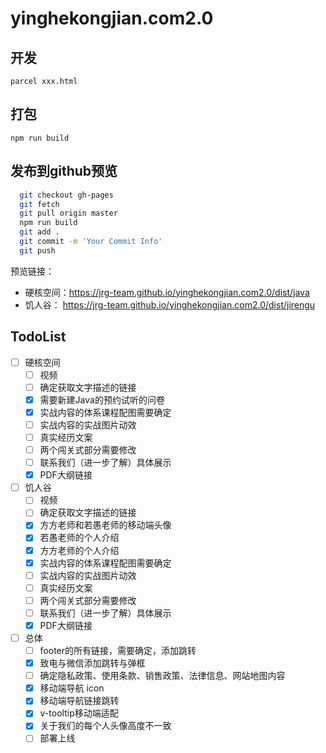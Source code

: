 # yinghekongjian.com2.0

## 开发

``parcel xxx.html``

## 打包

``npm run build``

## 发布到github预览

```bash
  git checkout gh-pages
  git fetch
  git pull origin master
  npm run build
  git add .
  git commit -m 'Your Commit Info'
  git push
```

预览链接：

- 硬核空间：https://jrg-team.github.io/yinghekongjian.com2.0/dist/java
- 饥人谷： https://jrg-team.github.io/yinghekongjian.com2.0/dist/jirengu

## TodoList

- [ ] 硬核空间
  - [ ] 视频
  - [ ] 确定获取文字描述的链接
  - [x] 需要新建Java的预约试听的问卷
  - [x] 实战内容的体系课程配图需要确定
  - [ ] 实战内容的实战图片动效
  - [ ] 真实经历文案
  - [ ] 两个闯关式部分需要修改
  - [ ] 联系我们（进一步了解）具体展示
  - [x] PDF大纲链接
- [ ] 饥人谷
  - [ ] 视频
  - [ ] 确定获取文字描述的链接
  - [x] 方方老师和若愚老师的移动端头像
  - [x] 若愚老师的个人介绍
  - [x] 方方老师的个人介绍
  - [x] 实战内容的体系课程配图需要确定
  - [ ] 实战内容的实战图片动效
  - [ ] 真实经历文案
  - [ ] 两个闯关式部分需要修改
  - [ ] 联系我们（进一步了解）具体展示
  - [x] PDF大纲链接
- [ ] 总体
  - [ ] footer的所有链接，需要确定，添加跳转
  - [x] 致电与微信添加跳转与弹框
  - [ ] 确定隐私政策、使用条款、销售政策、法律信息、网站地图内容
  - [x] 移动端导航 icon
  - [x] 移动端导航链接跳转
  - [x] v-tooltip移动端适配
  - [x] 关于我们的每个人头像高度不一致
  - [ ] 部署上线
